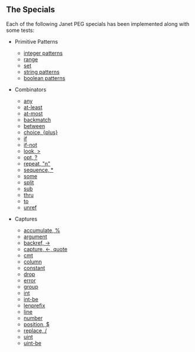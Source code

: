 ## The Specials

Each of the following Janet PEG specials has been implemented along
with some tests:

* Primitive Patterns
  * [integer patterns](../examples/0.integer.janet)
  * [range](../examples/range.janet)
  * [set](../examples/set.janet)
  * [string patterns](../examples/0.string.janet)
  * [boolean patterns](../examples/0.boolean.janet)

* Combinators
  * [any](../examples/any.janet)
  * [at-least](../examples/at-least.janet)
  * [at-most](../examples/at-most.janet)
  * [backmatch](../examples/backmatch.janet)
  * [between](../examples/between.janet)
  * [choice, {plus}](../examples/choice.janet)
  * [if](../examples/if.janet)
  * [if-not](../examples/if-not.janet)
  * [look, >](../examples/look.janet)
  * [opt, ?](../examples/between.janet)
  * [repeat, "n"](../examples/repeat.janet)
  * [sequence, *](../examples/sequence.janet)
  * [some](../examples/some.janet)
  * [split](../examples/split.janet)
  * [sub](../examples/sub.janet)
  * [thru](../examples/thru.janet)
  * [to](../examples/to.janet)
  * [unref](../examples/unref.janet)

* Captures
  * [accumulate, %](../examples/accumulate.janet)
  * [argument](../examples/argument.janet)
  * [backref, \->](../examples/backref.janet)
  * [capture, \<-, quote](../examples/capture.janet)
  * [cmt](../examples/cmt.janet)
  * [column](../examples/column.janet)
  * [constant](../examples/constant.janet)
  * [drop](../examples/drop.janet)
  * [error](../examples/error.janet)
  * [group](../examples/group.janet)
  * [int](../examples/int.janet)
  * [int-be](../examples/int-be.janet)
  * [lenprefix](../examples/lenprefix.janet)
  * [line](../examples/line.janet)
  * [number](../examples/number.janet)
  * [position, $](../examples/position.janet)
  * [replace, /](../examples/replace.janet)
  * [uint](../examples/uint.janet)
  * [uint-be](../examples/uint-be.janet)
